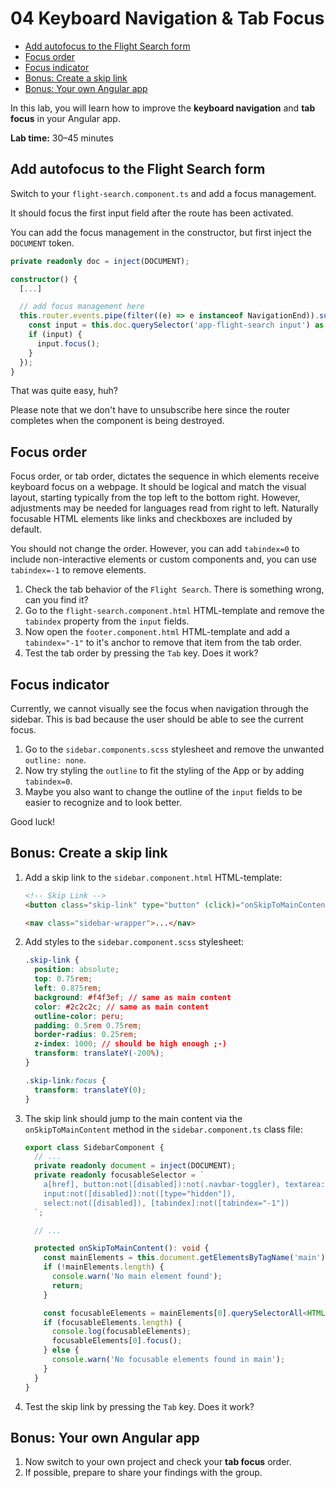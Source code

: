 # 04 Keyboard Navigation & Tab Focus

<!-- TOC -->

- [Add autofocus to the Flight Search form](#add-autofocus-to-the-flight-search-form)
- [Focus order](#focus-order)
- [Focus indicator](#focus-indicator)
- [Bonus: Create a skip link](#bonus-create-a-skip-link)
- [Bonus: Your own Angular app](#bonus-your-own-angular-app)
<!-- TOC -->

In this lab, you will learn how to improve the **keyboard navigation** and **tab focus** in your Angular app.

**Lab time:** 30–45 minutes

## Add autofocus to the Flight Search form

Switch to your `flight-search.component.ts` and add a focus management.

It should focus the first input field after the route has been activated.

You can add the focus management in the constructor, but first inject the `DOCUMENT` token.

```typescript
private readonly doc = inject(DOCUMENT);
```

```typescript
constructor() {
  [...]

  // add focus management here
  this.router.events.pipe(filter((e) => e instanceof NavigationEnd)).subscribe(() => {
    const input = this.doc.querySelector('app-flight-search input') as HTMLInputElement;
    if (input) {
      input.focus();
    }
  });
}
```

That was quite easy, huh?

Please note that we don't have to unsubscribe here since the router completes when the component is being destroyed.

## Focus order

Focus order, or tab order, dictates the sequence in which elements receive keyboard focus on a webpage. It should be logical and match the visual layout, starting typically from the top left to the bottom right. However, adjustments may be needed for languages read from right to left. Naturally focusable HTML elements like links and checkboxes are included by default.

You should not change the order. However, you can add `tabindex=0` to include non-interactive elements or custom components and, you can use `tabindex=-1` to remove elements.

1. Check the tab behavior of the `Flight Search`. There is something wrong, can you find it?
2. Go to the `flight-search.component.html` HTML-template and remove the `tabindex` property from the `input` fields.
3. Now open the `footer.component.html` HTML-template and add a `tabindex="-1"` to it's anchor to remove that item from the tab order.
4. Test the tab order by pressing the `Tab` key. Does it work?

## Focus indicator

Currently, we cannot visually see the focus when navigation through the sidebar. This is bad because the user should be able to see the current focus.

1. Go to the `sidebar.components.scss` stylesheet and remove the unwanted `outline: none`.
2. Now try styling the `outline` to fit the styling of the App or by adding `tabindex=0`.
3. Maybe you also want to change the outline of the `input` fields to be easier to recognize and to look better.

Good luck!

## Bonus: Create a skip link

1. Add a skip link to the `sidebar.component.html` HTML-template:

   ```html
   <!-- Skip Link -->
   <button class="skip-link" type="button" (click)="onSkipToMainContent()">Skip to main content</button>

   <nav class="sidebar-wrapper">...</nav>
   ```

2. Add styles to the `sidebar.component.scss` stylesheet:

   ```css
   .skip-link {
     position: absolute;
     top: 0.75rem;
     left: 0.875rem;
     background: #f4f3ef; // same as main content
     color: #2c2c2c; // same as main content
     outline-color: peru;
     padding: 0.5rem 0.75rem;
     border-radius: 0.25rem;
     z-index: 1000; // should be high enough ;-)
     transform: translateY(-200%);
   }

   .skip-link:focus {
     transform: translateY(0);
   }
   ```

3. The skip link should jump to the main content via the `onSkipToMainContent` method in the `sidebar.component.ts` class file:

   ```typescript
   export class SidebarComponent {
     // ...
     private readonly document = inject(DOCUMENT);
     private readonly focusableSelector = `
       a[href], button:not([disabled]):not(.navbar-toggler), textarea:not([disabled]),
       input:not([disabled]):not([type="hidden"]),
       select:not([disabled]), [tabindex]:not([tabindex="-1"])
     `;

     // ...

     protected onSkipToMainContent(): void {
       const mainElements = this.document.getElementsByTagName('main');
       if (!mainElements.length) {
         console.warn('No main element found');
         return;
       }

       const focusableElements = mainElements[0].querySelectorAll<HTMLElement>(this.focusableSelector);
       if (focusableElements.length) {
         console.log(focusableElements);
         focusableElements[0].focus();
       } else {
         console.warn('No focusable elements found in main');
       }
     }
   }
   ```

4. Test the skip link by pressing the `Tab` key. Does it work?

## Bonus: Your own Angular app

1. Now switch to your own project and check your **tab focus** order.
2. If possible, prepare to share your findings with the group.
